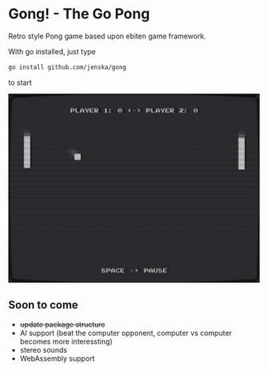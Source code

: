 # Gong! - The Go Pong

Retro style Pong game based upon ebiten game framework.

With go installed, just type

```bash
go install github.com/jenska/gong
```

to start

![Screenshot](screenshot.png)

## Soon to come

- ~~update package structure~~
- AI support (beat the computer opponent, computer vs computer becomes more interessting)
- stereo sounds
- WebAssembly support
